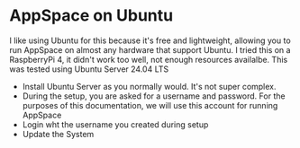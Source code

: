 # AppSpace on Ubuntu
I like using Ubuntu for this because it's free and lightweight, allowing you to run AppSpace on almost any hardware that support Ubuntu.  I tried this on a RaspberryPi 4, it didn't work too well, not enough resources availalbe. This was tested using Ubuntu Server 24.04 LTS
* Install Ubuntu Server as you normally would.  It's not super complex.
* During the setup, you are asked for a username and password.  For the purposes of this documentation, we will use this account for running AppSpace
* Login wht the username you created during setup
* Update the System
